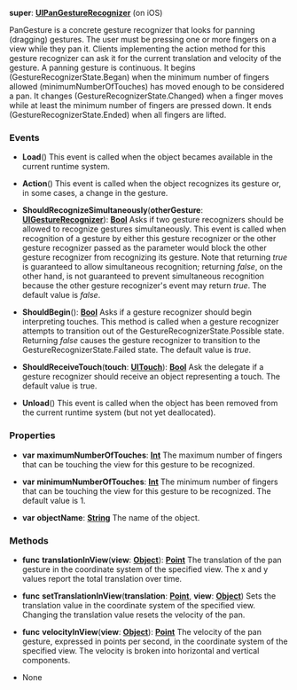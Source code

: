 **super**: **[UIPanGestureRecognizer](UIPanGestureRecognizer.md)** (on iOS)

PanGesture is a concrete gesture recognizer that looks for panning (dragging) gestures. The user must be pressing one or more fingers on a view while they pan it. Clients implementing the action method for this gesture recognizer can ask it for the current translation and velocity of the gesture. A panning gesture is continuous. It begins (GestureRecognizerState.Began) when the minimum number of fingers allowed (minimumNumberOfTouches) has moved enough to be considered a pan. It changes (GestureRecognizerState.Changed) when a finger moves while at least the minimum number of fingers are pressed down. It ends (GestureRecognizerState.Ended) when all fingers are lifted.

### Events

* **Load**()
This event is called when the object becames available in the current runtime system.

* **Action**()
This event is called when the object recognizes its gesture or, in some cases, a change in the gesture.

* **ShouldRecognizeSimultaneously**(**otherGesture**: **[UIGestureRecognizer](UIGestureRecognizer.md)**): <strong>[Bool](../gravity/bool.md)</strong> 
Asks if two gesture recognizers should be allowed to recognize gestures simultaneously. This event is called when recognition of a gesture by either this gesture recognizer or the other gesture recognizer passed as the parameter would block the other gesture recognizer from recognizing its gesture. Note that returning <i>true</i> is guaranteed to allow simultaneous recognition; returning <i>false</i>, on the other hand, is not guaranteed to prevent simultaneous recognition because the other gesture recognizer's event may return <i>true</i>. The default value is <i>false</i>.

* **ShouldBegin**(): <strong>[Bool](../gravity/bool.md)</strong> 
Asks if a gesture recognizer should begin interpreting touches. This method is called when a gesture recognizer attempts to transition out of the GestureRecognizerState.Possible state. Returning <i>false</i> causes the gesture recognizer to transition to the GestureRecognizerState.Failed state. The default value is <i>true</i>.

* **ShouldReceiveTouch**(**touch**: **[UITouch](UITouch.md)**): <strong>[Bool](../gravity/bool.md)</strong> 
Ask the delegate if a gesture recognizer should receive an object representing a touch. The default value is true.

* **Unload**()
This event is called when the object has been removed from the current runtime system (but not yet deallocated).



### Properties

* **var** **maximumNumberOfTouches**: **[Int](../gravity/int.md)**
The maximum number of fingers that can be touching the view for this gesture to be recognized.

* **var** **minimumNumberOfTouches**: **[Int](../gravity/int.md)**
The minimum number of fingers that can be touching the view for this gesture to be recognized. The default value is 1.

* **var** **objectName**: **[String](../gravity/string.md)**
The name of the object.



### Methods

* **func** **translationInView**(**view**: **[Object](../gravity/object.md)**): <strong>[Point](Point.md)</strong> 
The translation of the pan gesture in the coordinate system of the specified view. The x and y values report the total translation over time.

* **func** **setTranslationInView**(**translation**: **[Point](Point.md)**, **view**: **[Object](../gravity/object.md)**)
Sets the translation value in the coordinate system of the specified view. Changing the translation value resets the velocity of the pan.

* **func** **velocityInView**(**view**: **[Object](../gravity/object.md)**): <strong>[Point](Point.md)</strong> 
The velocity of the pan gesture, expressed in points per second, in the coordinate system of the specified view. The velocity is broken into horizontal and vertical components.



* None

